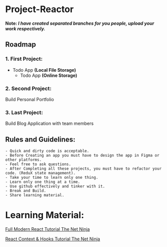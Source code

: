 # Project-Reactor

**Note: *I have created separated branches for you people, upload your work respectively.***

## Roadmap 

### 1. First Project:
  - Todo App **(Local File Storage)**
    - Todo App **(Online Storage)**
 
 ### 2. Second Project:
 Build Personal Portfolio
 
 ### 3. Last Project:
 Build Blog Application with team members
  
  ## Rules and Guidelines:
    - Quick and dirty code is acceptable.
    - Before Creating an app you must have to design the app in Figma or other platforms.
    - Feel free to ask questions.
    - After Completing all these projects, you must have to refactor your code. (ReduX state management).
    - Take your time to learn only one thing. 
    - Learn only one thing at a time.
    - Use github effectively and tinker with it.
    - Break and Build.
    - Share learning material.
 
 # Learning Material:
 [Full Modern React Tutorial
The Net Ninja](https://www.youtube.com/playlist?list=PL4cUxeGkcC9gZD-Tvwfod2gaISzfRiP9d)

 [React Context & Hooks Tutorial
The Net Ninja](https://www.youtube.com/playlist?list=PL4cUxeGkcC9hNokByJilPg5g9m2APUePI)
